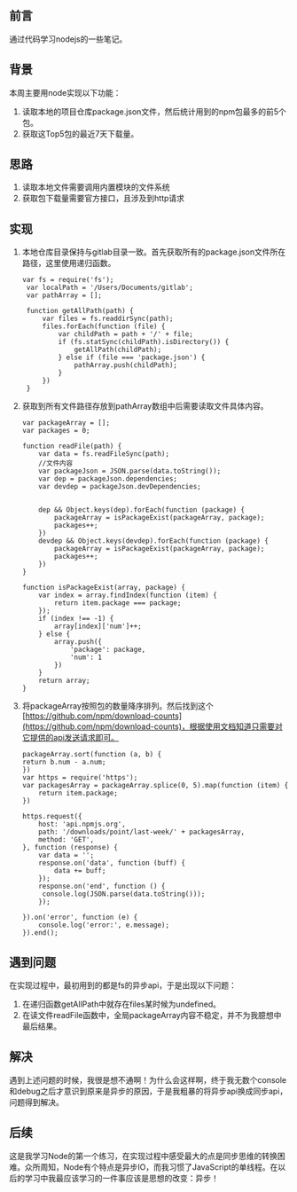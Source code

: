 
## 前言
通过代码学习nodejs的一些笔记。
## 背景
本周主要用node实现以下功能：

1. 读取本地的项目仓库package.json文件，然后统计用到的npm包最多的前5个包。
2. 获取这Top5包的最近7天下载量。

## 思路
1. 读取本地文件需要调用内置模块的文件系统
2. 获取包下载量需要官方接口，且涉及到http请求

## 实现

1. 本地仓库目录保持与gitlab目录一致。首先获取所有的package.json文件所在路径，这里使用递归函数。

   ```
   var fs = require('fs');
	var localPath = '/Users/Documents/gitlab';
	var pathArray = [];

	function getAllPath(path) {
	    var files = fs.readdirSync(path);
	    files.forEach(function (file) {
	        var childPath = path + '/' + file;
	        if (fs.statSync(childPath).isDirectory()) {
	            getAllPath(childPath);
	        } else if (file === 'package.json') {
	            pathArray.push(childPath);
	        }
	    })
	}
   ```

2. 获取到所有文件路径存放到pathArray数组中后需要读取文件具体内容。

	```
	var packageArray = [];
	var packages = 0;

	function readFile(path) {
	    var data = fs.readFileSync(path);
	    //文件内容
	    var packageJson = JSON.parse(data.toString());
	    var dep = packageJson.dependencies;
	    var devdep = packageJson.devDependencies;


	    dep && Object.keys(dep).forEach(function (package) {
	        packageArray = isPackageExist(packageArray, package);
	        packages++;
	    })
	    devdep && Object.keys(devdep).forEach(function (package) {
	        packageArray = isPackageExist(packageArray, package);
	        packages++;
	    })
	}

	function isPackageExist(array, package) {
	    var index = array.findIndex(function (item) {
	        return item.package === package;
	    });
	    if (index !== -1) {
	        array[index]['num']++;
	    } else {
	        array.push({
	            'package': package,
	            'num': 1
	        })
	    }
    	return array;
	}
	```

3. 将packageArray按照包的数量降序排列。然后找到这个[https://github.com/npm/download-counts](https://github.com/npm/download-counts)，根据使用文档知道只需要对它提供的api发送请求即可。
	```
	packageArray.sort(function (a, b) {
    return b.num - a.num;
	})
	var https = require('https');
	var packagesArray = packageArray.splice(0, 5).map(function (item) {
	    return item.package;
	})

	https.request({
	    host: 'api.npmjs.org',
	    path: '/downloads/point/last-week/' + packagesArray,
	    method: 'GET',
	}, function (response) {
	    var data = '';
	    response.on('data', function (buff) {
	        data += buff;
	    });
	    response.on('end', function () {
	     console.log(JSON.parse(data.toString()));
	    });

	}).on('error', function (e) {
	    console.log('error:', e.message);
	}).end();

	```


## 遇到问题
在实现过程中，最初用到的都是fs的异步api，于是出现以下问题：
1. 在递归函数getAllPath中就存在files某时候为undefined。
2. 在读文件readFile函数中，全局packageArray内容不稳定，并不为我臆想中最后结果。

## 解决
遇到上述问题的时候，我很是想不通啊！为什么会这样啊，终于我无数个console和debug之后才意识到原来是异步的原因，于是我粗暴的将异步api换成同步api，问题得到解决。

## 后续
这是我学习Node的第一个练习，在实现过程中感受最大的点是同步思维的转换困难。众所周知，Node有个特点是异步IO，而我习惯了JavaScript的单线程。在以后的学习中我最应该学习的一件事应该是思想的改变：异步！

